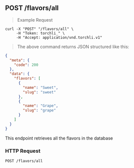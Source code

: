 ## POST /flavors/all

> Example Request

```shell
curl -X "POST" "/flavors/all" \
     -H "Token: torchli_" \
     -H "Accept: application/vnd.torchli.v1"
```

> The above command returns JSON structured like this:

```json
{
  "meta": {
    "code": 200
  },
  "data": {
    "flavors": [
      {
        "name": "Sweet",
        "slug": "sweet"
      },
      {
        "name": "Grape",
        "slug": "grape"
      }
    ]
  }
}
```

This endpoint retrieves all the flavors in the database

### HTTP Request

`POST /flavors/all`